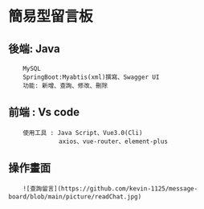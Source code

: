 # 簡易型留言板
## 後端: Java
        MySQL
        SpringBoot:Myabtis(xml)撰寫、Swagger UI
        功能: 新增、查詢、修改、刪除
## 前端 : Vs code
        使用工具 : Java Script、Vue3.0(Cli)
                  axios、vue-router、element-plus
## 操作畫面
        ![查詢留言](https://github.com/kevin-1125/message-board/blob/main/picture/readChat.jpg)
